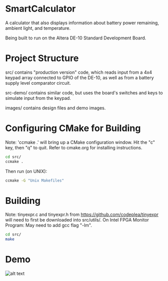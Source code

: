 # SmartCalculator
A calculator that also displays information about battery power remaining, ambient light, and temperature.

Being built to run on the Altera DE-10 Standard Development Board.

# Project Structure
src/ contains "production version" code, which reads input from a 4x4 keypad array connected to GPIO of the DE-10, as well as from a battery supply level comparator circuit.

src-demo/ contains similar code, but uses the board's switches and keys to simulate input from the keypad.

images/ contains design files and demo images.

# Configuring CMake for Building
Note: 'ccmake .' will bring up a CMake configuration window. Hit the "c" key, then "q" to quit.
Refer to cmake.org for installing instructions.
```bash
cd src/
ccmake .
```
Then run (on UNIX):
```bash
ccmake -G "Unix Makefiles"
```

# Building
Note: tinyexpr.c and tinyexpr.h from https://github.com/codeplea/tinyexpr will need to first be downloaded into src/utils/.
On Intel FPGA Monitor Program: May need to add gcc flag "-lm".
```bash
cd src/
make
```

# Demo
![alt text](https://github.com/joshuakarbi/SmartCalculator/blob/master/images/demo.gif)
